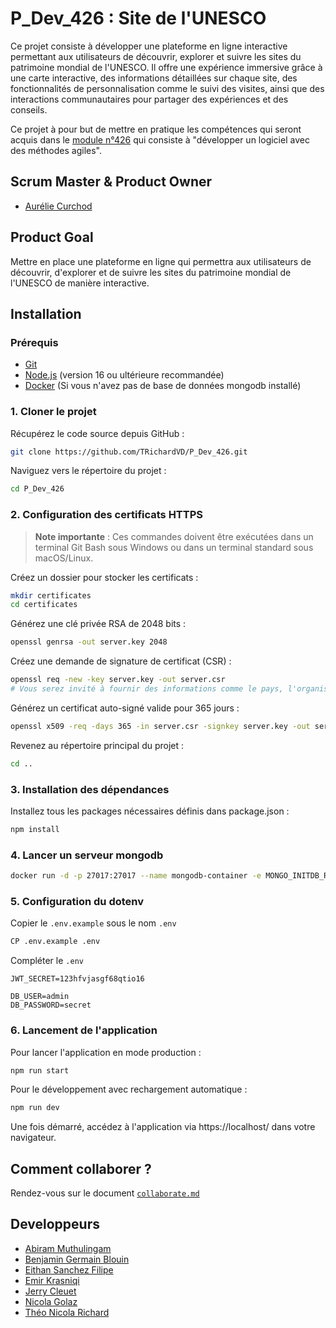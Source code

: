 # P_Dev_426 : Site de l'UNESCO

Ce projet consiste à développer une plateforme en ligne interactive permettant aux utilisateurs de découvrir, explorer et suivre les sites du patrimoine mondial de l'UNESCO. Il offre une expérience immersive grâce à une carte interactive, des informations détaillées sur chaque site, des fonctionnalités de personnalisation comme le suivi des visites, ainsi que des interactions communautaires pour partager des expériences et des conseils.

Ce projet à pour but de mettre en pratique les compétences qui seront acquis dans le [module n°426](https://www.modulbaukasten.ch/module/426/1/fr-FR?title=D%C3%A9velopper-un-logiciel-avec-des-m%C3%A9thodes-agiles) qui consiste à "développer un logiciel avec des méthodes agiles".

## Scrum Master & Product Owner

-   [Aurélie Curchod](https://github.com/zfpacd)

## Product Goal

Mettre en place une plateforme en ligne qui permettra aux utilisateurs de
découvrir, d'explorer et de suivre les sites du patrimoine mondial de
l'UNESCO de manière interactive.

## Installation

### Prérequis

-   [Git](https://git-scm.com/downloads)
-   [Node.js](https://nodejs.org/) (version 16 ou ultérieure recommandée)
-   [Docker](https://docker.com) (Si vous n'avez pas de base de données mongodb installé)

### 1. Cloner le projet

Récupérez le code source depuis GitHub :

```bash
git clone https://github.com/TRichardVD/P_Dev_426.git
```

Naviguez vers le répertoire du projet :

```bash
cd P_Dev_426
```

### 2. Configuration des certificats HTTPS

> **Note importante** : Ces commandes doivent être exécutées dans un terminal Git Bash sous Windows ou dans un terminal standard sous macOS/Linux.

Créez un dossier pour stocker les certificats :

```bash
mkdir certificates
cd certificates
```

Générez une clé privée RSA de 2048 bits :

```bash
openssl genrsa -out server.key 2048
```

Créez une demande de signature de certificat (CSR) :

```bash
openssl req -new -key server.key -out server.csr
# Vous serez invité à fournir des informations comme le pays, l'organisation, etc. mais ce n'est pas obligatoire.
```

Générez un certificat auto-signé valide pour 365 jours :

```bash
openssl x509 -req -days 365 -in server.csr -signkey server.key -out server.crt
```

Revenez au répertoire principal du projet :

```bash
cd ..
```

### 3. Installation des dépendances

Installez tous les packages nécessaires définis dans package.json :

```bash
npm install
```

### 4. Lancer un serveur mongodb

```bash
docker run -d -p 27017:27017 --name mongodb-container -e MONGO_INITDB_ROOT_USERNAME=admin -e MONGO_INITDB_ROOT_PASSWORD=secret mongo

```

### 5. Configuration du dotenv

Copier le `.env.example` sous le nom `.env`

```bash
CP .env.example .env
```

Compléter le `.env`

```dotenv
JWT_SECRET=123hfvjasgf68qtio16

DB_USER=admin
DB_PASSWORD=secret

```

### 6. Lancement de l'application

Pour lancer l'application en mode production :

```bash
npm run start
```

Pour le développement avec rechargement automatique :

```bash
npm run dev
```

Une fois démarré, accédez à l'application via https://localhost/ dans votre navigateur.

## Comment collaborer ?

Rendez-vous sur le document [`collaborate.md`](./doc/collaborate.md)

## Developpeurs

-   [Abiram Muthulingam](https://github.com/AbiramMuth)
-   [Benjamin Germain Blouin](https://github.com/benjaminnnnnnnnnnnnn)
-   [Eithan Sanchez Filipe](https://github.com/EithanSanchezFilipe)
-   [Emir Krasniqi](https://github.com/EmirKrasniqi06)
-   [Jerry Cleuet](https://github.com/JerryCleuet)
-   [Nicola Golaz](https://github.com/NicolaGolaz)
-   [Théo Nicola Richard](https://github.com/TRichardVD)
